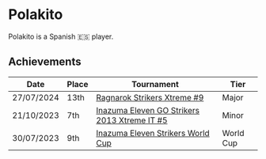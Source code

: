# Polakito

Polakito is a Spanish :es: player.

## Achievements

|Date|Place|Tournament|Tier|
|-|-|-|-|
| 27/07/2024 | 13th | [Ragnarok Strikers Xtreme #9](../../tournaments/ragna/ragnax9.md) | Major |
| 21/10/2023 | 7th | [Inazuma Eleven GO Strikers 2013 Xtreme IT #5](../../tournaments/italia/it5.md) | Minor |
| 30/07/2023 | 9th | [Inazuma Eleven Strikers World Cup](../../tournaments/worldcup23.md) | World Cup |